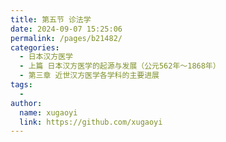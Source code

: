```yaml
---
title: 第五节 诊法学
date: 2024-09-07 15:25:06
permalink: /pages/b21482/
categories:
  - 日本汉方医学
  - 上篇 日本汉方医学的起源与发展（公元562年～1868年）
  - 第三章 近世汉方医学各学科的主要进展
tags:
  - 
author: 
  name: xugaoyi
  link: https://github.com/xugaoyi
---
```

